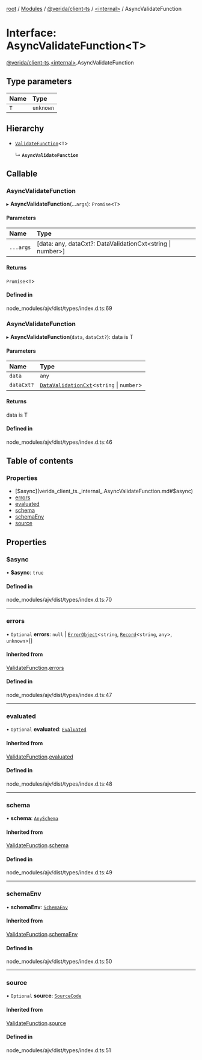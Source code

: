 [root](../README.md) / [Modules](../modules.md) / [@verida/client-ts](../modules/verida_client_ts.md) / [<internal\>](../modules/verida_client_ts._internal_.md) / AsyncValidateFunction

# Interface: AsyncValidateFunction<T\>

[@verida/client-ts](../modules/verida_client_ts.md).[<internal\>](../modules/verida_client_ts._internal_.md).AsyncValidateFunction

## Type parameters

| Name | Type |
| :------ | :------ |
| `T` | `unknown` |

## Hierarchy

- [`ValidateFunction`](verida_client_ts._internal_.ValidateFunction.md)<`T`\>

  ↳ **`AsyncValidateFunction`**

## Callable

### AsyncValidateFunction

▸ **AsyncValidateFunction**(...`args`): `Promise`<`T`\>

#### Parameters

| Name | Type |
| :------ | :------ |
| `...args` | [data: any, dataCxt?: DataValidationCxt<string \| number\>] |

#### Returns

`Promise`<`T`\>

#### Defined in

node_modules/ajv/dist/types/index.d.ts:69

### AsyncValidateFunction

▸ **AsyncValidateFunction**(`data`, `dataCxt?`): data is T

#### Parameters

| Name | Type |
| :------ | :------ |
| `data` | `any` |
| `dataCxt?` | [`DataValidationCxt`](verida_client_ts._internal_.DataValidationCxt.md)<`string` \| `number`\> |

#### Returns

data is T

#### Defined in

node_modules/ajv/dist/types/index.d.ts:46

## Table of contents

### Properties

- [$async](verida_client_ts._internal_.AsyncValidateFunction.md#$async)
- [errors](verida_client_ts._internal_.AsyncValidateFunction.md#errors)
- [evaluated](verida_client_ts._internal_.AsyncValidateFunction.md#evaluated)
- [schema](verida_client_ts._internal_.AsyncValidateFunction.md#schema)
- [schemaEnv](verida_client_ts._internal_.AsyncValidateFunction.md#schemaenv)
- [source](verida_client_ts._internal_.AsyncValidateFunction.md#source)

## Properties

### $async

• **$async**: ``true``

#### Defined in

node_modules/ajv/dist/types/index.d.ts:70

___

### errors

• `Optional` **errors**: ``null`` \| [`ErrorObject`](verida_client_ts._internal_.ErrorObject.md)<`string`, [`Record`](../modules/verida_client_ts._internal_.md#record)<`string`, `any`\>, `unknown`\>[]

#### Inherited from

[ValidateFunction](verida_client_ts._internal_.ValidateFunction.md).[errors](verida_client_ts._internal_.ValidateFunction.md#errors)

#### Defined in

node_modules/ajv/dist/types/index.d.ts:47

___

### evaluated

• `Optional` **evaluated**: [`Evaluated`](verida_client_ts._internal_.Evaluated.md)

#### Inherited from

[ValidateFunction](verida_client_ts._internal_.ValidateFunction.md).[evaluated](verida_client_ts._internal_.ValidateFunction.md#evaluated)

#### Defined in

node_modules/ajv/dist/types/index.d.ts:48

___

### schema

• **schema**: [`AnySchema`](../modules/verida_client_ts._internal_.md#anyschema)

#### Inherited from

[ValidateFunction](verida_client_ts._internal_.ValidateFunction.md).[schema](verida_client_ts._internal_.ValidateFunction.md#schema)

#### Defined in

node_modules/ajv/dist/types/index.d.ts:49

___

### schemaEnv

• **schemaEnv**: [`SchemaEnv`](../classes/verida_client_ts._internal_.SchemaEnv.md)

#### Inherited from

[ValidateFunction](verida_client_ts._internal_.ValidateFunction.md).[schemaEnv](verida_client_ts._internal_.ValidateFunction.md#schemaenv)

#### Defined in

node_modules/ajv/dist/types/index.d.ts:50

___

### source

• `Optional` **source**: [`SourceCode`](verida_client_ts._internal_.SourceCode.md)

#### Inherited from

[ValidateFunction](verida_client_ts._internal_.ValidateFunction.md).[source](verida_client_ts._internal_.ValidateFunction.md#source)

#### Defined in

node_modules/ajv/dist/types/index.d.ts:51
